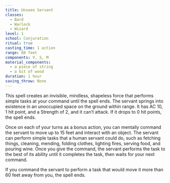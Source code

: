 ```yaml
---
title: Unseen Servant
classes:
  - Bard
  - Warlock
  - Wizard
level: 1
school: Conjuration
ritual: true
casting_time: 1 action
range: 60 feet
components: V, S, M
material_components:
  - a piece of string
  - a bit of wood
duration: 1 hour
saving_throw: None
---
```


This spell creates an invisible, mindless, shapeless force that performs simple tasks at your command until the spell ends. The servant springs into existence in an unoccupied space on the ground within range. It has AC 10, 1 hit point, and a Strength of 2, and it can’t attack. If it drops to 0 hit points, the spell ends.

Once on each of your turns as a bonus action, you can mentally command the servant to move up to 15 feet and interact with an object. The servant can perform simple tasks that a human servant could do, such as fetching things, cleaning, mending, folding clothes, lighting fires, serving food, and pouring wine. Once you give the command, the servant performs the task to the best of its ability until it completes the task, then waits for your next command.

If you command the servant to perform a task that would move it more than 60 feet away from you, the spell ends.
